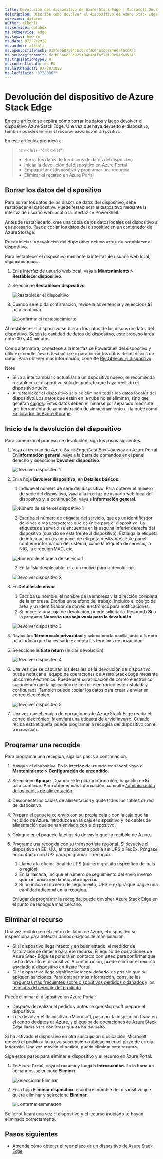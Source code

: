 ```yaml
---
title: Devolución del dispositivo de Azure Stack Edge | Microsoft Docs
description: Describe cómo devolver el dispositivo de Azure Stack Edge.
services: databox
author: alkohli
ms.service: databox
ms.subservice: edge
ms.topic: how-to
ms.date: 07/27/2020
ms.author: alkohli
ms.openlocfilehash: 018fe9b97b343bc07cf3c04a1d0e84edaf6cc7ac
ms.sourcegitcommit: dccb85aed33d9251048024faf7ef23c94d695145
ms.translationtype: HT
ms.contentlocale: es-ES
ms.lasthandoff: 07/28/2020
ms.locfileid: "87283867"
---
```

# <a name="return-your-azure-stack-edge-device"></a>Devolución del dispositivo de Azure Stack Edge

En este artículo se explica cómo borrar los datos y luego devolver el dispositivo Azure Stack Edge. Una vez que haya devuelto el dispositivo, también puede eliminar el recurso asociado al dispositivo.

En este artículo aprenderá a:

> [!div class="checklist"]
>
> * Borrar los datos de los discos de datos del dispositivo
> * Iniciar la devolución del dispositivo en Azure Portal
> * Empaquetar el dispositivo y programar una recogida
> * Eliminar el recurso en Azure Portal

## <a name="erase-data-from-the-device"></a>Borrar los datos del dispositivo

Para borrar los datos de los discos de datos del dispositivo, debe restablecer el dispositivo. Puede restablecer el dispositivo mediante la interfaz de usuario web local o la interfaz de PowerShell.

Antes de restablecerlo, cree una copia de los datos locales del dispositivo si es necesario. Puede copiar los datos del dispositivo en un contenedor de Azure Storage.

Puede iniciar la devolución del dispositivo incluso antes de restablecer el dispositivo. 

Para restablecer el dispositivo mediante la interfaz de usuario web local, siga estos pasos.

1. En la interfaz de usuario web local, vaya a **Mantenimiento > Restablecer dispositivo**.
2. Seleccione **Restablecer dispositivo**.

    ![Restablecer el dispositivo](media/azure-stack-edge-return-device/device-reset-1.png)

3. Cuando se le pida confirmación, revise la advertencia y seleccione **Sí** para continuar.

    ![Confirmar el restablecimiento](media/azure-stack-edge-return-device/device-reset-2.png)  

Al restablecer el dispositivo se borran los datos de los discos de datos del dispositivo. Según la cantidad de datos del dispositivo, este proceso tarda entre 30 y 40 minutos.

Como alternativa, conéctese a la interfaz de PowerShell del dispositivo y utilice el cmdlet `Reset-HcsAppliance` para borrar los datos de los discos de datos. Para obtener más información, consulte [Restablecer el dispositivo](azure-stack-edge-connect-powershell-interface.md#reset-your-device).

> [!NOTE]
> - Si va a intercambiar o actualizar a un dispositivo nuevo, se recomienda restablecer el dispositivo solo después de que haya recibido el dispositivo nuevo.
> - Al restablecer el dispositivo solo se eliminan todos los datos locales del dispositivo. Los datos que están en la nube no se eliminan, sino que generan [cargos](https://azure.microsoft.com/pricing/details/storage/). Estos datos deben eliminarse por separado mediante una herramienta de administración de almacenamiento en la nube como [Explorador de Azure Storage](https://azure.microsoft.com/features/storage-explorer/).

## <a name="initiate-device-return"></a>Inicio de la devolución del dispositivo

Para comenzar el proceso de devolución, siga los pasos siguientes.

1. Vaya al recurso de Azure Stack Edge/Data Box Gateway en Azure Portal. En **Información general**, vaya a la barra de comandos en el panel derecho y seleccione **Devolver dispositivo**. 

    ![Devolver dispositivo 1](media/azure-stack-edge-return-device/return-device-1.png)  

2. En la hoja **Devolver dispositivo**, en **Detalles básicos**:

    1. Indique el número de serie del dispositivo. Para obtener el número de serie del dispositivo, vaya a la interfaz de usuario web local del dispositivo y, a continuación, vaya a **Información general**.  
    
    ![Número de serie del dispositivo 1](media/azure-stack-edge-return-device/device-serial-number-1.png) 

    2. Escriba el número de etiqueta del servicio, que es un identificador de cinco o más caracteres que es único para el dispositivo. La etiqueta de servicio se encuentra en la esquina inferior derecha del dispositivo (cuando se está frente al dispositivo). Extraiga la etiqueta de información (es un panel de etiqueta deslizante). Este panel contiene información del sistema, como la etiqueta de servicio, la NIC, la dirección MAC, etc. 
    
    ![Número de etiqueta de servicio 1](media/azure-stack-edge-return-device/service-tag-number-1.png)

    3. En la lista desplegable, elija un motivo para la devolución.

    ![Devolver dispositivo 2](media/azure-stack-edge-return-device/return-device-2.png) 

3. En **Detalles de envío**:

    1. Escriba su nombre, el nombre de la empresa y la dirección completa de la empresa. Escriba un teléfono del trabajo, incluido el código de área y un identificador de correo electrónico para notificaciones.
    2. Si necesita una caja de devolución, puede solicitarla. Responda **Sí** a la pregunta **Necesita una caja vacía para la devolución**.

    ![Devolver dispositivo 3](media/azure-stack-edge-return-device/return-device-3.png)

4. Revise los **Términos de privacidad** y seleccione la casilla junto a la nota para indicar que ha revisado y acepta los términos de privacidad.

5. Seleccione **Initiate return** (Iniciar devolución).

    ![Devolver dispositivo 4](media/azure-stack-edge-return-device/return-device-4.png) 

6. Una vez que se capturan los detalles de la devolución del dispositivo, puede notificar al equipo de operaciones de Azure Stack Edge mediante un correo electrónico. Puede usar su aplicación de correo electrónico, suponiendo que la aplicación de correo electrónico esté instalada y configurada. También puede copiar los datos para crear y enviar un correo electrónico.

    ![Devolver dispositivo 5](media/azure-stack-edge-return-device/return-device-5.png) 

7. Una vez que el equipo de operaciones de Azure Stack Edge reciba el correo electrónico, le enviará una etiqueta de envío inverso. Cuando reciba esta etiqueta, puede programar la recogida del dispositivo con el transportista. 

## <a name="schedule-a-pickup"></a>Programar una recogida

Para programar una recogida, siga los pasos a continuación.

1. Apague el dispositivo. En la interfaz de usuario web local, vaya a **Mantenimiento > Configuración de encendido**.
2. Seleccione **Apagar**. Cuando se le pida confirmación, haga clic en **Sí** para continuar. Para obtener más información, consulte [Administración de los cables de alimentación](data-box-gateway-manage-access-power-connectivity-mode.md#manage-power).
3. Desconecte los cables de alimentación y quite todos los cables de red del dispositivo.
4. Prepare el paquete de envío con su propia caja o con la caja que ha recibido de Azure. Introduzca en la caja el dispositivo y los cables de alimentación que se han enviado con el dispositivo.
5. Coloque en el paquete la etiqueta de envío que ha recibido de Azure.
6. Programe una recogida con su transportista regional. Si devuelve el dispositivo en EE. UU., el transportista podría ser UPS o FedEx. Póngase en contacto con UPS para programar la recogida:

    1. Llame a la oficina local de UPS (número gratuito específico del país o región).
    2. En la llamada, indique el número de seguimiento del envío inverso que se muestra en la etiqueta impresa.
    3. Si no indica el número de seguimiento, UPS le exigirá que pague una cantidad adicional en la recogida.

    En lugar de programar la recogida, puede devolver Azure Stack Edge en el punto de recogida más cercano.

## <a name="delete-the-resource"></a>Eliminar el recurso

Una vez recibido en el centro de datos de Azure, el dispositivo se inspecciona para detectar daños o signos de manipulación.

- Si el dispositivo llega intacto y en buen estado, el medidor de facturación se detiene para ese recurso. El equipo de operaciones de Azure Stack Edge se pondrá en contacto con usted para confirmar que se ha devuelto el dispositivo. A continuación, puede eliminar el recurso asociado al dispositivo en Azure Portal.
- Si el dispositivo llega significativamente dañado, es posible que se apliquen sanciones. Para obtener más información, consulte las [preguntas más frecuentes sobre dispositivos perdidos o dañados](https://azure.microsoft.com/pricing/details/databox/edge/) y los [términos del servicio del producto](https://www.microsoft.com/licensing/product-licensing/products).  


Puede eliminar el dispositivo en Azure Portal:

- Después de realizar el pedido y antes de que Microsoft prepare el dispositivo.
- Tras devolver el dispositivo a Microsoft, pasa por la inspección física en el centro de datos de Azure, y el equipo de operaciones de Azure Stack Edge llama para confirmar que se ha devuelto.

Si ha activado el dispositivo en otra suscripción o ubicación, Microsoft moverá el pedido a la nueva suscripción o ubicación en el plazo de un día laborable. Una vez movido el pedido, puede eliminar este recurso.


Siga estos pasos para eliminar el dispositivo y el recurso en Azure Portal.

1. En Azure Portal, vaya al recurso y luego a **Introducción**. En la barra de comandos, seleccione **Eliminar**.

    ![Seleccionar Eliminar](media/azure-stack-edge-return-device/delete-resource-1.png)

2. En la hoja **Eliminar dispositivo**, escriba el nombre del dispositivo que quiere eliminar y seleccione **Eliminar**.

    ![Confirmar eliminación](media/azure-stack-edge-return-device/delete-resource-2.png)

Se le notificará una vez el dispositivo y el recurso asociado se hayan eliminado correctamente.


## <a name="next-steps"></a>Pasos siguientes

- Aprenda cómo [obtener el reemplazo de un dispositivo de Azure Stack Edge](azure-stack-edge-replace-device.md).
